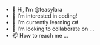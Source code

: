- 👋 Hi, I’m @teasylara
- 👀 I’m interested in coding!
- 🌱 I’m currently learning c#
- 💞️ I’m looking to collaborate on ...
- 📫 How to reach me ...

<!---
teasylara/teasylara is a ✨ special ✨ repository because its `README.md` (this file) appears on your GitHub profile.
You can click the Preview link to take a look at your changes.
--->
